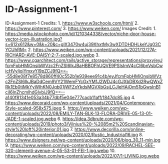 # ID-Assignment-1
ID-Assignment-1
Credits: 1. https://www.w3schools.com/html/
         2. https://www.pinterest.com/
         3. https://www.weiken.com/
Images Credit: 1. https://media.istockphoto.com/id/1210344338/vector/niche-door-house-vector-icon-illustration.jpg?s=612x612&w=0&k=20&c=glX3470w4uj39XhxtMy3wXDTDHDHLkeYJq03CYCUhRM=
               2. https://www.weiken.com/wp-content/uploads/2021/12/27A-RICHARD-AVE-DAISY-2-7-scaled.jpg.webp
               3. https://www.cgarchitect.com/rails/active_storage/representations/proxy/eyJfcmFpbHMiOnsibWVzc2FnZSI6IkJBaHBBOFhUQVE9PSIsImV4cCI6bnVsbCwicHVyIjoiYmxvYl9pZCJ9fQ==--55d8e08f7e8578d860ff40c552b1e939eee91c4b/eyJfcmFpbHMiOnsibWVzc2FnZSI6IkJBaDdCem9VY21WemFYcGxYM1J2WDJ4cGJXbDBXd2RwQWxZRk1Eb0tjMkYyWlhKN0Jqb01jWFZoYkdsMGVXbGsiLCJleHAiOm51bGwsInB1ciI6InZhcmlhdGlvbiJ9fQ==--a140f81341e053a34b77dbf5e04e777cacb11aff/1847dc85.jpg
               4. https://www.decoraid.com/wp-content/uploads/2021/04/Contemporary-Style-scaled-958x575.jpeg
               5. https://www.weiken.com/wp-content/uploads/2022/08/EMILY-TAN-BLK-13-FLORA-DRIVE-05-13-01-JADE-1-scaled.jpg.webp
               6. https://idea.3dbrute.com/wp-content/uploads/2019/photo3/Vilnius%20-%2085m2%20Scandinavian-style%20loft%20interior.01.jpg
               7. https://www.decorilla.com/online-decorating/wp-content/uploads/2020/02/Rustic_Industrial16.jpg
               8. https://www.dsigners.net/wp-content/uploads/2020/06/blog_30_11-min.jpg
               9. https://www.weiken.com/wp-content/uploads/2022/09/RACHEL-SEE-320-clementi-avenue-4-05-53-01-FEI-1.jpg.webp
               10. https://www.weiken.com/wp-content/uploads/2022/07/1-LIVING.jpg.webp
               
